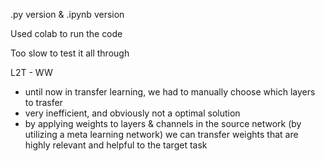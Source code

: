 .py version & .ipynb version

Used colab to run the code

Too slow to test it all through


L2T - WW

- until now in transfer learning, we had to manually choose which layers to trasfer
- very inefficient, and obviously not a optimal solution
- by applying weights to layers & channels in the source network (by utilizing a meta learning network) we can transfer weights that are highly relevant and helpful to the target task
